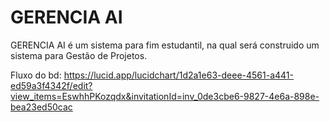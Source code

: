 # GERENCIA AI

GERENCIA AI é um sistema para fim estudantil, na qual será construido um sistema para Gestão de Projetos.


Fluxo do bd: https://lucid.app/lucidchart/1d2a1e63-deee-4561-a441-ed59a3f4342f/edit?view_items=EswhhPKozqdx&invitationId=inv_0de3cbe6-9827-4e6a-898e-bea23ed50cac
